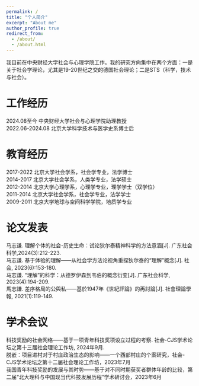 ```yaml
---
permalink: /
title: "个人简介"
excerpt: "About me"
author_profile: true
redirect_from: 
  - /about/
  - /about.html
---
```


我目前在中央财经大学社会与心理学院工作。我的研究方向集中在两个方面：一是关于社会学理论，尤其是19-20世纪之交的德国社会理论；二是STS（科学，技术与社会）。 

#  工作经历
2024.08至今 中央财经大学社会与心理学院助理教授  
2022.06-2024.08 北京大学科学技术与医学史系博士后  

#  教育经历
2017-2022 北京大学社会学系，社会学专业，法学博士  
2014-2017 北京大学社会学系，人类学专业，法学硕士  
2012-2014 北京大学心理学系，心理学专业，理学学士（双学位）  
2011-2014 北京大学社会学系，社会学专业，法学学士  
2009-2011 北京大学地球与空间科学学院，地质学专业  

# 论文发表
马志谦. 理解个体的社会-历史生命：试论狄尔泰精神科学的方法意涵[J]. 广东社会科学,2024(3):212-223.  
马志谦. 基于体验的理解——从社会学方法论视角重探狄尔泰的“理解”概念[J]. 社会, 2023(6):153-180.  
马志谦. “理解”的科学：从德罗伊森到韦伯的概念衍变[J]. 广东社会科学, 2023(4):194-209.   
馬志謙. 差序格局的公與私——基於1947年《世紀評論》的再討論[J]. 社會理論學報, 2021(1):119-149. 

# 学术会议
科技奖励的社会网络——基于一项青年科技奖项设立过程的考察. 社会-CJS学术论坛之第十三届社会理论工作坊, 2024年9月.  
脱嵌：项目进村对于村庄政治生态的影响——一个西部村庄的个案研究，社会-CJS学术论坛之第十二届社会理论工作坊，2023年7月  
我国青年科技奖励的发展与其时势——基于对不同时期获奖者群体年龄的比较，第二届“北大理科与中国现当代科技发展历程”学术研讨会，2023年6月  
